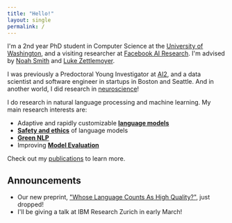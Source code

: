 ```yaml
---
title: "Hello!"
layout: single
permalink: /
---
```


I'm a 2nd year PhD student in Computer Science at the [University of Washington](https://www.cs.washington.edu/), and a visiting researcher at [Facebook AI Research](https://ai.facebook.com/). I'm advised by [Noah Smith](https://nasmith.github.io/) and [Luke Zettlemoyer](https://www.cs.washington.edu/people/faculty/lsz).

I was previously a Predoctoral Young Investigator at [AI2](http://allenai.org), and a data scientist and software engineer in startups in Boston and Seattle. And in another world, I did research in [neuroscience](#neuroscience)!


I do research in natural language processing and machine learning. My main research interests are:

 * <span style="color:#add8e6"><i class="fas fa-wind"></i></span> Adaptive and rapidly customizable [**language models**](https://suchin.io/publications/#adaptive-language-models)
 * <span style="color:#daa520"><i class="fas fa-shield-alt"></i></span>  [**Safety and ethics**](https://suchin.io/publications/#safety-and-ethics) of language models
 * <span style="color:#32cd77"><i class="fas fa-leaf"></i></span> [**Green NLP**](https://suchin.io/publications/#green-nlp)
 * <span style="color:#ff0088"><i class="fas fa-sort-amount-down"></i></span> Improving [**Model Evaluation**](https://suchin.io/publications/#evaluation)

Check out my [publications](https://suchin.io/publications) to learn more. 

## Announcements

* Our new preprint, ["Whose Language Counts As High Quality?"](https://arxiv.org/abs/2201.10474), just dropped!
* I'll be giving a talk at IBM Research Zurich in early March!
